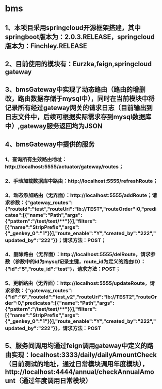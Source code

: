 # bms
## 1、本项目采用springcloud开源框架搭建，其中springboot版本为：2.0.3.RELEASE，springcloud版本为：Finchley.RELEASE
## 2、目前使用的模块有：Eurzka,feign,springcloud gateway
## 3、bmsGateway中实现了动态路由（路由的增删改，路由数据存储于mysql中），同时在当前模块中将记录所有经过gateway网关的请求日志（目前输出到日志文件中，后续可根据实际需求存到mysql数据库中）,gateway服务返回均为JSON
## 4、bmsGateway中提供的服务
### 1、查询所有生效路由地址：http://localhost:5555/actuator/gateway/routes；
### 2、手动加载数据库中路由：http://localhost:5555/refreshRoute；
### 3、动态添加路由（无界面）：http://localhost:5555/addRoute；请求参数：{"gateway_routes":{"routeId":"test","routeUri":"lb://TEST","routeOrder":0,"predicates":[{"name":"Path","args":{"pattern":"/test/test/**"}}],"filters":[{"name":"StripPrefix","args":{"_genkey_0":"1"}}],"route_enable":"Y","created_by":"222","updated_by":"222"}}；请求方法：POST；
### 4、删除路由（无界面）：http://localhost:5555/delRoute，请求参数（参数中的id为mysql记录主键，route_id为定义的路由ID）：{"id":"5","route_id":"test"}，请求方法：POST；
### 5、更新路由（无界面）：http://localhost:5555/updateRoute，请求参数：{"gateway_routes":{"id":"6","routeId":"test_v2","routeUri":"lb://TEST2","routeOrder":0,"predicates":[{"name":"Path","args":{"pattern":"/test/test/**"}}],"filters":[{"name":"StripPrefix","args":{"_genkey_0":"1"}}],"route_enable":"Y","created_by":"222","updated_by":"222"}}，请求方法：POST
## 5、服务间调用均通过feign调用gateway中定义的路由实现：localhost:3333/daily/dailyAmountCheck（目前测试的地址，通过日常模块调用年度模块），http://localhost:4444/annual/checkAnnualAmount（通过年度调用日常模块）
